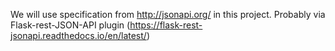 We will use specification from http://jsonapi.org/ in this project. Probably via Flask-rest-JSON-API plugin (https://flask-rest-jsonapi.readthedocs.io/en/latest/)

